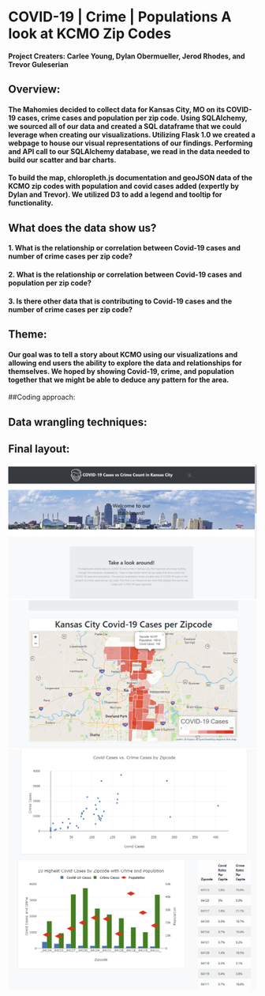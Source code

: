 # COVID-19 | Crime | Populations A look at KCMO Zip Codes
#### Project Creaters: Carlee Young, Dylan Obermueller, Jerod Rhodes, and Trevor Guleserian

## Overview:
#### The Mahomies decided to collect data for Kansas City, MO on its COVID-19 cases, crime cases and population per zip code. Using SQLAlchemy, we sourced all of our data and created a SQL dataframe that we could leverage when creating our visualizations. Utilizing Flask 1.0 we created a webpage to house our visual representations of our findings. Performing and API call to our SQLAlchemy database, we read in the data needed to build our scatter and bar charts. 

#### To build the map,  chloropleth.js documentation and geoJSON data of the KCMO zip codes with population and covid cases added (expertly by Dylan and Trevor).  We utilized D3 to add a legend and tooltip for functionality.

## What does the data show us?
#### 1. What is the relationship or correlation between Covid-19 cases and number of crime cases per zip code?
#### 2. What is the relationship or correlation between Covid-19 cases and population per zip code?
#### 3. Is there other data that is contributing to Covid-19 cases and the number of crime cases per zip code?

## Theme:
#### Our goal was to tell a story about KCMO using our visualizations and allowing end users the ability to explore the data and relationships for themselves. We hoped by showing Covid-19, crime, and population together that we might be able to deduce any pattern for the area.

##Coding approach:
####

## Data wrangling techniques:
####

## Final layout:
![webpage image](img/webpage1.PNG)
![webpage image](img/map.PNG)
![webpage image](img/charts.PNG)




